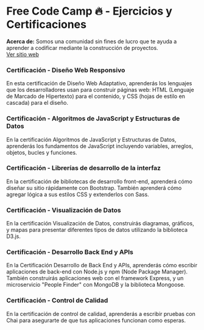 # Free Code Camp 🔥 - Ejercicios y Certificaciones

**Acerca de:** Somos una comunidad sin fines de lucro que te ayuda a aprender a codificar mediante la construcción de proyectos.  
[Ver sitio web](https://www.freecodecamp.org/)

### Certificación - Diseño Web Responsivo

En esta certificación de Diseño Web Adaptativo, aprenderás los lenguajes que los desarrolladores usan para construir páginas web: HTML (Lenguaje de Marcado de Hipertexto) para el contenido, y CSS (hojas de estilo en cascada) para el diseño.

### Certificación - Algoritmos de JavaScript y Estructuras de Datos

En la certificación Algoritmos de JavaScript y Estructuras de Datos, aprenderás los fundamentos de JavaScript incluyendo variables, arreglos, objetos, bucles y funciones.

### Certificación - Librerías de desarrollo de la interfaz

En la certificación de bibliotecas de desarrollo front-end, aprenderá cómo diseñar su sitio rápidamente con Bootstrap. También aprenderá cómo agregar lógica a sus estilos CSS y extenderlos con Sass.

### Certificación - Visualización de Datos

En la certificación Visualización de Datos, construirás diagramas, gráficos, y mapas para presentar diferentes tipos de datos utilizando la biblioteca D3.js.

### Certificación - Desarrollo Back End y APIs

En la Certificación Desarrollo de Back End y APIs, aprenderás cómo escribir aplicaciones de back-end con Node.js y npm (Node Package Manager). También construirás aplicaciones web con el framework Express, y un microservicio "People Finder" con MongoDB y la biblioteca Mongoose.

### Certificación - Control de Calidad

En la certificación de control de calidad, aprenderás a escribir pruebas con Chai para asegurarte de que tus aplicaciones funcionan como esperas.
